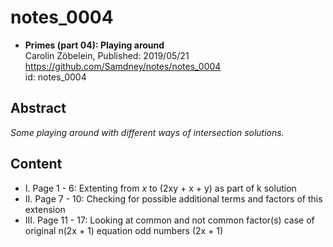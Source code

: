 # notes_0004

* **Primes (part 04): Playing around**  
Carolin Zöbelein, Published: 2019/05/21  
https://github.com/Samdney/notes/notes_0004   
id: notes_0004  

## Abstract
*Some playing around with different ways of intersection solutions.*

## Content
* I. Page 1 - 6: Extenting from $x$ to (2xy + x + y) as part of k solution 
* II. Page 7 - 10: Checking for possible additional terms and factors of this extension
* III. Page 11 - 17: Looking at common and not common factor(s) case of original n(2x + 1) equation odd numbers (2x + 1)
